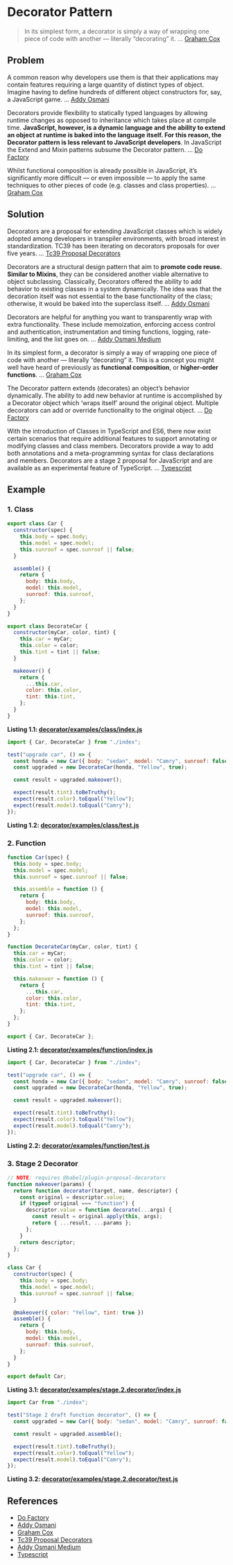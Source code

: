 # Decorator Pattern
>In its simplest form, a decorator is simply a way of wrapping one piece of code with another — literally “decorating” it. ... [Graham Cox]

## Problem

A common reason why developers use them is that their applications may contain features requiring a large quantity of distinct types of object. Imagine having to define hundreds of different object constructors for, say, a JavaScript game. ... [Addy Osmani]

Decorators provide flexibility to statically typed languages by allowing runtime changes as opposed to inheritance which takes place at compile time. **JavaScript, however, is a dynamic language and the ability to extend an object at runtime is baked into the language itself.  For this reason, the Decorator pattern is less relevant to JavaScript developers**. In JavaScript the Extend and Mixin patterns subsume the Decorator pattern. ... [Do Factory]

Whilst functional composition is already possible in JavaScript, it’s significantly more difficult — or even impossible — to apply the same techniques to other pieces of code (e.g. classes and class properties). ... [Graham Cox]

## Solution

Decorators are a proposal for extending JavaScript classes which is widely adopted among developers in transpiler environments, with broad interest in standardization. TC39 has been iterating on decorators proposals for over five years. ... [Tc39 Proposal Decorators]

Decorators are a structural design pattern that aim to **promote code reuse. Similar to Mixins**, they can be considered another viable alternative to object subclassing. Classically, Decorators offered the ability to add behavior to existing classes in a system dynamically. The idea was that the decoration itself was not essential to the base functionality of the class; otherwise, it would be baked into the superclass itself. ... [Addy Osmani]

Decorators are helpful for anything you want to transparently wrap with extra functionality. These include memoization, enforcing access control and authentication, instrumentation and timing functions, logging, rate-limiting, and the list goes on. ... [Addy Osmani Medium]

In its simplest form, a decorator is simply a way of wrapping one piece of code with another — literally “decorating” it. This is a concept you might well have heard of previously as **functional composition**, or **higher-order functions**. ... [Graham Cox]

The Decorator pattern extends (decorates) an object’s behavior dynamically. The ability to add new behavior at runtime is accomplished by a Decorator object which ‘wraps itself’ around the original object. Multiple decorators can add or override functionality to the original object. ... [Do Factory]

With the introduction of Classes in TypeScript and ES6, there now exist certain scenarios that require additional features to support annotating or modifying classes and class members. Decorators provide a way to add both annotations and a meta-programming syntax for class declarations and members. Decorators are a stage 2 proposal for JavaScript and are available as an experimental feature of TypeScript. ... [Typescript]

## Example

### 1. Class
```javascript
export class Car {
  constructor(spec) {
    this.body = spec.body;
    this.model = spec.model;
    this.sunroof = spec.sunroof || false;
  }

  assemble() {
    return {
      body: this.body,
      model: this.model,
      sunroof: this.sunroof,
    };
  }
}

export class DecorateCar {
  constructor(myCar, color, tint) {
    this.car = myCar;
    this.color = color;
    this.tint = tint || false;
  }

  makeover() {
    return {
      ...this.car,
      color: this.color,
      tint: this.tint,
    };
  }
}

```
__Listing 1.1: [decorator/examples/class/index.js](https://github.com/patternsandbox/javascript/blob/main/patterns/decorator/examples/class/index.js)__
```javascript
import { Car, DecorateCar } from "./index";

test("upgrade car", () => {
  const honda = new Car({ body: "sedan", model: "Camry", sunroof: false });
  const upgraded = new DecorateCar(honda, "Yellow", true);

  const result = upgraded.makeover();

  expect(result.tint).toBeTruthy();
  expect(result.color).toEqual("Yellow");
  expect(result.model).toEqual("Camry");
});

```
__Listing 1.2: [decorator/examples/class/test.js](https://github.com/patternsandbox/javascript/blob/main/patterns/decorator/examples/class/test.js)__

### 2. Function
```javascript
function Car(spec) {
  this.body = spec.body;
  this.model = spec.model;
  this.sunroof = spec.sunroof || false;

  this.assemble = function () {
    return {
      body: this.body,
      model: this.model,
      sunroof: this.sunroof,
    };
  };
}

function DecorateCar(myCar, color, tint) {
  this.car = myCar;
  this.color = color;
  this.tint = tint || false;

  this.makeover = function () {
    return {
      ...this.car,
      color: this.color,
      tint: this.tint,
    };
  };
}

export { Car, DecorateCar };

```
__Listing 2.1: [decorator/examples/function/index.js](https://github.com/patternsandbox/javascript/blob/main/patterns/decorator/examples/function/index.js)__
```javascript
import { Car, DecorateCar } from "./index";

test("upgrade car", () => {
  const honda = new Car({ body: "sedan", model: "Camry", sunroof: false });
  const upgraded = new DecorateCar(honda, "Yellow", true);

  const result = upgraded.makeover();

  expect(result.tint).toBeTruthy();
  expect(result.color).toEqual("Yellow");
  expect(result.model).toEqual("Camry");
});

```
__Listing 2.2: [decorator/examples/function/test.js](https://github.com/patternsandbox/javascript/blob/main/patterns/decorator/examples/function/test.js)__

### 3. Stage 2 Decorator
```javascript
// NOTE: requires @babel/plugin-proposal-decorators
function makeover(params) {
  return function decorator(target, name, descriptor) {
    const original = descriptor.value;
    if (typeof original === "function") {
      descriptor.value = function decorate(...args) {
        const result = original.apply(this, args);
        return { ...result, ...params };
      };
    }
    return descriptor;
  };
}

class Car {
  constructor(spec) {
    this.body = spec.body;
    this.model = spec.model;
    this.sunroof = spec.sunroof || false;
  }

  @makeover({ color: "Yellow", tint: true })
  assemble() {
    return {
      body: this.body,
      model: this.model,
      sunroof: this.sunroof,
    };
  }
}

export default Car;

```
__Listing 3.1: [decorator/examples/stage.2.decorator/index.js](https://github.com/patternsandbox/javascript/blob/main/patterns/decorator/examples/stage.2.decorator/index.js)__
```javascript
import Car from "./index";

test("Stage 2 draft function decorator", () => {
  const upgraded = new Car({ body: "sedan", model: "Camry", sunroof: false });

  const result = upgraded.assemble();

  expect(result.tint).toBeTruthy();
  expect(result.color).toEqual("Yellow");
  expect(result.model).toEqual("Camry");
});

```
__Listing 3.2: [decorator/examples/stage.2.decorator/test.js](https://github.com/patternsandbox/javascript/blob/main/patterns/decorator/examples/stage.2.decorator/test.js)__

## References
- [Do Factory]
- [Addy Osmani]
- [Graham Cox]
- [Tc39 Proposal Decorators]
- [Addy Osmani Medium]
- [Typescript]

[Do Factory]: https://www.dofactory.com/javascript/design-patterns/decorator
[Addy Osmani]: https://addyosmani.com/resources/essentialjsdesignpatterns/book/
[Graham Cox]: https://www.sitepoint.com/javascript-decorators-what-they-are/
[Tc39 Proposal Decorators]: https://github.com/tc39/proposal-decorators
[Addy Osmani Medium]: https://medium.com/google-developers/exploring-es7-decorators-76ecb65fb841
[Typescript]: https://www.typescriptlang.org/docs/handbook/decorators.html
